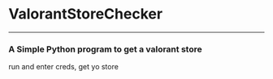 # ValorantStoreChecker
---
### A Simple Python program to get a valorant store
run and enter creds, get yo store
